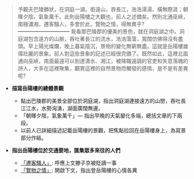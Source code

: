 > 予觀夫巴陵勝狀，在洞庭一湖。銜遠山，吞長江，浩浩湯湯，橫無際涯；朝暉夕陰，氣象萬千。此則岳陽樓之大觀也，前人之述備矣。然則北通巫峽，南極瀟湘，遷客騷人，多會於此，覽物之情，得無異乎?
> ━━━━━━━━━━
> 我看那巴陵郡的優美的景色，就在洞庭湖之中。洞庭湖包含遠方的山脈，吞吐著長江的流水，浩浩蕩蕩，寬闊仿佛得沒有盡頭。早上陽光燦爛，晚上暮氣陰沉，景物的變化無窮無盡。這就是岳陽樓雄偉壯麗的景象。前人對這些景象的記述已經很完備了。既然如此，這裡北面通向巫峽，南面最遠可以到達潇水、湘江，被降職遠調的官吏和失意落魄的詩人，大多在這裡聚集，觀賞這裡的自然景物而觸發的感情，是不是有差異呢?

- **描寫岳陽樓的總體景觀**
	- 點出巴陵郡的美景全部位於洞庭湖，指出洞庭湖連接遠方的山巒，吞吐長江江水，水勢洶湧，湖面廣闊無邊。
	- 「朝暉夕陰，氣象萬千」— 指出早晚的天氣變化多端，總括文章的下兩段。
	- 以前人已詳細描述記載岳陽樓的景觀，把焦點拉回在岳陽樓身上，為寫景部分作結。

- **指出岳陽樓位於交通要地，匯集眾多來往的人們**
	- <u>「遷客騷人」</u>: 呼應上文滕子京被貶謫一事
	- <u>「覽物之情」</u>: 開啟下文，指出登岳陽樓的心情各異
